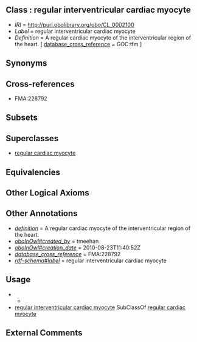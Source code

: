 
## Class : regular interventricular cardiac myocyte

 * *IRI* = http://purl.obolibrary.org/obo/CL_0002100
 * *Label* = regular interventricular cardiac myocyte
 * *Definition* = A regular cardiac myocyte of the interventricular region of the heart. [ [database_cross_reference](../../ef/oboInOwl#hasDbXref.md) = GOC:tfm ]

## Synonyms


## Cross-references

 * FMA:228792

## Subsets


## Superclasses

 * [regular cardiac myocyte](../../CL/98/CL_0002098.md)

## Equivalencies


## Other Logical Axioms


## Other Annotations

 * *[definition](../../IAO/15/IAO_0000115.md)* = A regular cardiac myocyte of the interventricular region of the heart.
 * *[oboInOwl#created_by](../../oboInOwl#created/by/oboInOwl#created_by.md)* = tmeehan
 * *[oboInOwl#creation_date](../../oboInOwl#creation/te/oboInOwl#creation_date.md)* = 2010-08-23T11:40:52Z
 * *[database_cross_reference](../../ef/oboInOwl#hasDbXref.md)* = FMA:228792
 * *[rdf-schema#label](../../el/rdf-schema#label.md)* = regular interventricular cardiac myocyte

## Usage

 * -
 * [regular interventricular cardiac myocyte](../../CL/00/CL_0002100.md) SubClassOf [regular cardiac myocyte](../../CL/98/CL_0002098.md)

## External Comments


